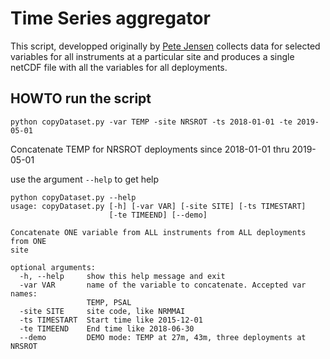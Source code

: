 # Time Series aggregator

This script, developped originally by [Pete Jensen](https://github.com/petejan/imos-tools) collects data for selected variables for all instruments at a particular site and produces a single netCDF file with all the variables for all deployments.



## HOWTO run the script

`python copyDataset.py -var TEMP -site NRSROT -ts 2018-01-01 -te 2019-05-01`

Concatenate TEMP for NRSROT deployments since 2018-01-01 thru 2019-05-01

use the argument `--help` to get help

```
python copyDataset.py --help
usage: copyDataset.py [-h] [-var VAR] [-site SITE] [-ts TIMESTART]
                      [-te TIMEEND] [--demo]

Concatenate ONE variable from ALL instruments from ALL deployments from ONE
site

optional arguments:
  -h, --help     show this help message and exit
  -var VAR       name of the variable to concatenate. Accepted var names:
                 TEMP, PSAL
  -site SITE     site code, like NRMMAI
  -ts TIMESTART  Start time like 2015-12-01
  -te TIMEEND    End time like 2018-06-30
  --demo         DEMO mode: TEMP at 27m, 43m, three deployments at NRSROT
```
